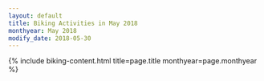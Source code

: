 ```yaml
---
layout: default
title: Biking Activities in May 2018
monthyear: May 2018
modify_date: 2018-05-30     
---
```


{% include biking-content.html title=page.title monthyear=page.monthyear %}
